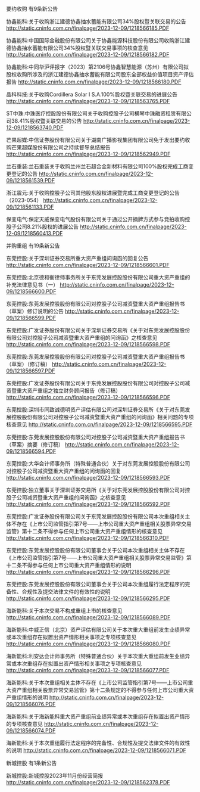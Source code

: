 要约收购 有9条新公告 

协鑫能科:关于收购浙江建德协鑫抽水蓄能有限公司34%股权暨关联交易的公告 http://static.cninfo.com.cn/finalpage/2023-12-09/1218566185.PDF 

协鑫能科:中国国际金融股份有限公司关于协鑫能源科技股份有限公司收购浙江建德协鑫抽水蓄能有限公司34%股权暨关联交易事项的核查意见 http://static.cninfo.com.cn/finalpage/2023-12-09/1218566182.PDF 

协鑫能科:中同华沪评报字（2023）第2106号协鑫智慧能源（苏州）有限公司拟股权收购所涉及的浙江建德协鑫抽水蓄能有限公司股东全部权益价值项目资产评估报告 http://static.cninfo.com.cn/finalpage/2023-12-09/1218566180.PDF 

晶科科技:关于收购Cordillera Solar I S.A.100%股权暨关联交易的进展公告 http://static.cninfo.com.cn/finalpage/2023-12-09/1218563765.PDF 

ST中珠:中珠医疗控股股份有限公司关于收购控股子公司横琴中珠融资租赁有限公司38.41%股权暨关联交易的公告 http://static.cninfo.com.cn/finalpage/2023-12-09/1218563740.PDF 

芒果超媒:中信证券股份有限公司关于湖南广播影视集团有限公司免于发出要约收购芒果超媒股份有限公司之持续督导总结报告 http://static.cninfo.com.cn/finalpage/2023-12-09/1218562949.PDF 

兰石重装:兰石重装关于收购兰州兰石超合金新材料有限公司100%股权完成工商变更登记的公告 http://static.cninfo.com.cn/finalpage/2023-12-09/1218561539.PDF 

浙江震元:关于收购控股子公司其他股东股权进展暨完成工商变更登记的公告（2023-054） http://static.cninfo.com.cn/finalpage/2023-12-09/1218561133.PDF 

保变电气:保定天威保变电气股份有限公司关于通过公开摘牌方式参与竞拍收购控股子公司8.21%股权的进展公告 http://static.cninfo.com.cn/finalpage/2023-12-09/1218560413.PDF 

并购重组 有19条新公告 

东莞控股:关于深圳证券交易所重大资产重组问询函的回复公告 http://static.cninfo.com.cn/finalpage/2023-12-09/1218566601.PDF 

东莞控股:北京德和衡律师事务所关于东莞发展控股股份有限公司重大资产重组的补充法律意见书（一） http://static.cninfo.com.cn/finalpage/2023-12-09/1218566600.PDF 

东莞控股:东莞发展控股股份有限公司对控股子公司减资暨重大资产重组报告书（草案）修订说明的公告 http://static.cninfo.com.cn/finalpage/2023-12-09/1218566599.PDF 

东莞控股:广发证券股份有限公司关于深圳证券交易所《关于对东莞发展控股股份有限公司对控股子公司减资暨重大资产重组的问询函》之核查意见 http://static.cninfo.com.cn/finalpage/2023-12-09/1218566598.PDF 

东莞控股:东莞发展控股股份有限公司对控股子公司减资暨重大资产重组报告书（草案）（修订稿） http://static.cninfo.com.cn/finalpage/2023-12-09/1218566597.PDF 

东莞控股:广发证券股份有限公司关于东莞发展控股股份有限公司对控股子公司减资暨重大资产重组之独立财务顾问报告（修订稿） http://static.cninfo.com.cn/finalpage/2023-12-09/1218566596.PDF 

东莞控股:深圳市同致诚德明资产评估有限公司对深圳证券交易所《关于对东莞发展控股股份有限公司对控股子公司减资暨重大资产重组的问询函》相关问题的专项核查意见 http://static.cninfo.com.cn/finalpage/2023-12-09/1218566595.PDF 

东莞控股:东莞发展控股股份有限公司对控股子公司减资暨重大资产重组报告书（草案）摘要（修订稿） http://static.cninfo.com.cn/finalpage/2023-12-09/1218566594.PDF 

东莞控股:大华会计师事务所（特殊普通合伙）关于对东莞发展控股股份有限公司对控股子公司减资暨重大资产重组的问询函的回复 http://static.cninfo.com.cn/finalpage/2023-12-09/1218566593.PDF 

东莞控股:独立董事关于深圳证券交易所《关于对东莞发展控股股份有限公司对控股子公司减资暨重大资产重组的问询函》之核查意见 http://static.cninfo.com.cn/finalpage/2023-12-09/1218566592.PDF 

东莞控股:广发证券股份有限公司关于东莞发展控股股份有限公司本次重组相关主体不存在《上市公司监管指引第7号——上市公司重大资产重组相关股票异常交易监管》第十二条不得参与任何上市公司重大资产重组情形的核查意见 http://static.cninfo.com.cn/finalpage/2023-12-09/1218566310.PDF 

东莞控股:东莞发展控股股份有限公司董事会关于公司本次重组相关主体不存在《上市公司监管指引第7号——上市公司重大资产重组相关股票异常交易监管》第十二条不得参与任何上市公司重大资产重组情形的说明 http://static.cninfo.com.cn/finalpage/2023-12-09/1218566296.PDF 

东莞控股:东莞发展控股股份有限公司董事会关于公司本次重组履行法定程序的完备性、合规性及提交法律文件的有效性的说明 http://static.cninfo.com.cn/finalpage/2023-12-09/1218566295.PDF 

海新能科:关于本次交易不构成重组上市的核查意见 http://static.cninfo.com.cn/finalpage/2023-12-09/1218566089.PDF 

海新能科:中威正信（北京）资产评估有限公司关于本次重大重组前发生业绩异常或本次重组存在拟置出资产情形相关事项之专项核查意见 http://static.cninfo.com.cn/finalpage/2023-12-09/1218566080.PDF 

海新能科:利安达会计师事务所（特殊普通合伙）关于本次重大重组前发生业绩异常或本次重组存在拟置出资产情形相关事项之专项核查意见 http://static.cninfo.com.cn/finalpage/2023-12-09/1218566077.PDF 

海新能科:关于本次重组相关主体不存在《上市公司监管指引第7号——上市公司重大资产重组相关股票异常交易监管》第十二条规定的不得参与任何上市公司重大资产重组情形的说明 http://static.cninfo.com.cn/finalpage/2023-12-09/1218566076.PDF 

海新能科:关于海新能科重大资产重组前业绩异常或本次重组存在拟置出资产情形的专项核查意见 http://static.cninfo.com.cn/finalpage/2023-12-09/1218566074.PDF 

海新能科:关于本次重组履行法定程序的完备性、合规性及提交法律文件的有效性的说明 http://static.cninfo.com.cn/finalpage/2023-12-09/1218566071.PDF 

新城控股 有1条新公告 

新城控股:新城控股2023年11月份经营简报 http://static.cninfo.com.cn/finalpage/2023-12-09/1218562378.PDF 

